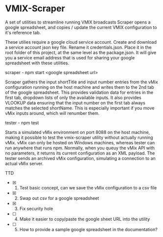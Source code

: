 # VMIX-Scraper

A set of utilities to streamline running VMIX broadcasts
Scraper opens a google spreadsheet, and copies / update the current VMIX configuration to it's reference tab.

These utilies require a google cloud service account. Create and download a service account json key file. Rename it credentials.json. Place it in the root folder of this project, at the same level as the package.json. It will give you a service email address that is used for sharing your google spreadsheet with these utilities.

scraper - npm start &lt;google spreadsheet url&gt;

Scraper gathers the input shortTitle and input number entries from the vMix configuration running on the host machine and writes them to the 2nd tab of the google spreadsheet. This provides validation data for entries in the first tab, dropdown lists of only the available inputs. It also provides VLOOKUP data ensuring that the input number on the first tab always matches the selected shortName. This is especially important if you move vMix inputs around, which will renumber them.


tester - npm test 

Starts a simulated vMix environment on port 8088 on the host machine, making it possible to test the vmix-scraper utility without actually running vMix. vMix can only be hosted on Windows machines, whereas tester can run anywhere that runs npm. Normally, when you queuy the vMix API with no parameters, it returns its current configuration as an XML payload. The tester sends an archived vMix configuration, simulating a connection to an actual vMix server.


TTD
- [x] 1) Test basic concept, can we save the vMix configuration to a csv file
- [x] 2) Swap out csv for a google spreadsheet
- [x] 3) Fix security hole
- [ ] 4) Make it easier to copy/paste the google sheet URL into the utility
- [ ] 5) How to provide a sample google spreadsheet in the documentation?


